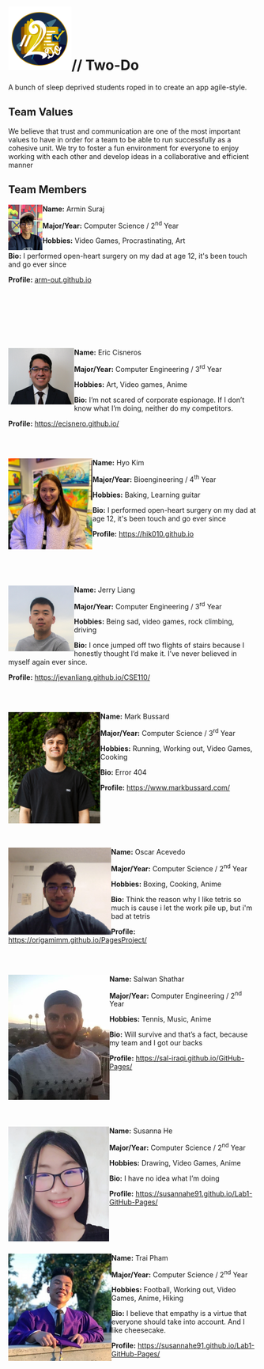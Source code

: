 # <img src="./branding/logo256.png" style="zoom:50%;" />// Two-Do

A bunch of sleep deprived students roped in to create an app agile-style.

## Team Values

We believe that trust and communication are one of the most important values to have in order for a team to be able to run successfully as a cohesive unit. We try to foster a fun environment for everyone to enjoy working with each other and develop ideas in a collaborative and efficient manner

## Team Members

<img src="./lib/armin.jpg" alt="armin" style="zoom:9%" align="left"/> 

**Name:** Armin Suraj

**Major/Year:** Computer Science / 2<sup>nd</sup> Year

**Hobbies:** Video Games, Procrastinating, Art

**Bio:**  I performed open-heart surgery on my dad at age 12, it's been touch and go ever since

**Profile:** [arm-out.github.io](https://github.com/arm-out/arm-out.github.io)

<br/><br/><br/><br/><br/><br/>

<img src="./lib/eric.png" alt="eric" style="zoom:13%" align="left"/>**Name:** Eric Cisneros

**Major/Year:** Computer Engineering / 3<sup>rd</sup> Year

**Hobbies:** Art, Video games, Anime

**Bio:**  I’m not scared of corporate espionage. If I don’t know what I’m doing, neither do my competitors.

**Profile:** https://ecisnero.github.io/

<br/><br/>

<img src="./lib/hyo.jpg" alt="hyo" style="zoom:18%" align="left"/> 

**Name:** Hyo Kim

**Major/Year:** Bioengineering / 4<sup>th</sup> Year

**Hobbies:** Baking, Learning guitar 

**Bio:**  I performed open-heart surgery on my dad at age 12, it's been touch and go ever since

**Profile:** https://hik010.github.io

<br/><br/><br/><br/>

<img src="./lib/jerry.jpg" alt="jerry" style="zoom:13%" align="left"/>**Name:** Jerry Liang

**Major/Year:** Computer Engineering / 3<sup>rd</sup> Year

**Hobbies:** Being sad, video games, rock climbing, driving

**Bio:**  I once jumped off two flights of stairs because I honestly thought I’d make it. I’ve never believed in myself again ever since.

**Profile:** https://jevanliang.github.io/CSE110/ 


<br/><br/>


<img src="./lib/mark.png" alt="mark" style="zoom:22%" align="left"/> 

**Name:** Mark Bussard

**Major/Year:** Computer Science / 3<sup>rd</sup> Year

**Hobbies:** Running, Working out, Video Games, Cooking

**Bio:**  Error 404

**Profile:** https://www.markbussard.com/

<br/><br/><br/><br/><br/>


<img src="./lib/oscar.jpg" alt="oscar" style="zoom:24.5%" align="left"/>**Name:** Oscar Acevedo

**Major/Year:** Computer Science / 2<sup>nd</sup> Year

**Hobbies:**  Boxing, Cooking, Anime

**Bio:**  Think the reason why I like tetris so much is cause i let the work pile up, but i'm bad at tetris

**Profile:** https://origamimm.github.io/PagesProject/

<br/><br/>

<img src="./lib/salwan.jpg" alt="salwan" style="zoom:63%" align="left"/> 

**Name:** Salwan Shathar

**Major/Year:** Computer Engineering / 2<sup>nd</sup> Year

**Hobbies:**  Tennis, Music, Anime

**Bio:**  Will survive and that’s a fact, because my team and I got our backs

**Profile:** https://sal-iraqi.github.io/GitHub-Pages/

<br/><br/><br/><br/><br/>


<img src="./lib/susanna.png" alt="susanna" style="zoom:87%" align="left"/> 

**Name:** Susanna He

**Major/Year:** Computer Science / 2<sup>nd</sup> Year

**Hobbies:**  Drawing, Video Games, Anime

**Bio:**  I have no idea what I’m doing

**Profile:** https://susannahe91.github.io/Lab1-GitHub-Pages/


<br/><br/><br/><br/>


<img src="./lib/trai.jpg" alt="trai" style="zoom:58%" align="left"/>**Name:** Trai Pham

**Major/Year:** Computer Science / 2<sup>nd</sup> Year

**Hobbies:**  Football, Working out, Video Games, Anime, Hiking

**Bio:**  I believe that empathy is a virtue that everyone should take into account. And I like cheesecake.

**Profile:** https://susannahe91.github.io/Lab1-GitHub-Pages/

